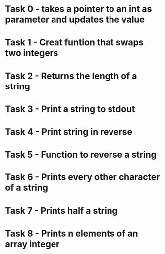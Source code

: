 # Task 0 - takes a pointer to an int as parameter and updates the value
# Task 1 - Creat funtion that swaps two integers
# Task 2 - Returns the length of a string
# Task 3 - Print a string to stdout
# Task 4 - Print string in reverse
# Task 5 - Function to reverse a string
# Task 6 - Prints every other character of a string
# Task 7 - Prints half a string
# Task 8 - Prints n elements of an array integer
